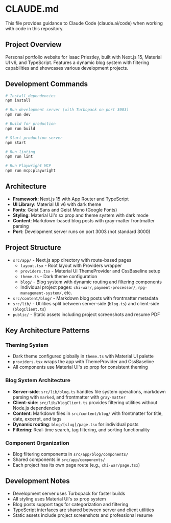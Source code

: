 # CLAUDE.md

This file provides guidance to Claude Code (claude.ai/code) when working with code in this repository.

## Project Overview

Personal portfolio website for Isaac Priestley, built with Next.js 15, Material UI v6, and TypeScript. Features a dynamic blog system with filtering capabilities and showcases various development projects.

## Development Commands

```bash
# Install dependencies
npm install

# Run development server (with Turbopack on port 3003)
npm run dev

# Build for production
npm run build

# Start production server
npm start

# Run linting
npm run lint

# Run Playwright MCP
npm run mcp:playwright
```

## Architecture

- **Framework**: Next.js 15 with App Router and TypeScript
- **UI Library**: Material UI v6 with dark theme
- **Fonts**: Geist Sans and Geist Mono (Google Fonts)
- **Styling**: Material UI's sx prop and theme system with dark mode
- **Content**: Markdown-based blog posts with gray-matter frontmatter parsing
- **Port**: Development server runs on port 3003 (not standard 3000)

## Project Structure

- `src/app/` - Next.js app directory with route-based pages
  - `layout.tsx` - Root layout with Providers wrapper
  - `providers.tsx` - Material UI ThemeProvider and CssBaseline setup
  - `theme.ts` - Dark theme configuration
  - `blog/` - Blog system with dynamic routing and filtering components
  - Individual project pages: `chi-war/`, `payment-processor/`, `rpg-management-system/`, etc.
- `src/content/blog/` - Markdown blog posts with frontmatter metadata
- `src/lib/` - Utilities split between server-side (`blog.ts`) and client-side (`blogClient.ts`)
- `public/` - Static assets including project screenshots and resume PDF

## Key Architecture Patterns

### Theming System
- Dark theme configured globally in `theme.ts` with Material UI palette
- `providers.tsx` wraps the app with ThemeProvider and CssBaseline
- All components use Material UI's sx prop for consistent theming

### Blog System Architecture
- **Server-side**: `src/lib/blog.ts` handles file system operations, markdown parsing with `marked`, and frontmatter with `gray-matter`
- **Client-side**: `src/lib/blogClient.ts` provides filtering utilities without Node.js dependencies
- **Content**: Markdown files in `src/content/blog/` with frontmatter for title, date, excerpt, and tags
- **Dynamic routing**: `blog/[slug]/page.tsx` for individual posts
- **Filtering**: Real-time search, tag filtering, and sorting functionality

### Component Organization
- Blog filtering components in `src/app/blog/components/`
- Shared components in `src/app/components/`
- Each project has its own page route (e.g., `chi-war/page.tsx`)

## Development Notes

- Development server uses Turbopack for faster builds
- All styling uses Material UI's sx prop system
- Blog posts support tags for categorization and filtering
- TypeScript interfaces are shared between server and client utilities
- Static assets include project screenshots and professional resume